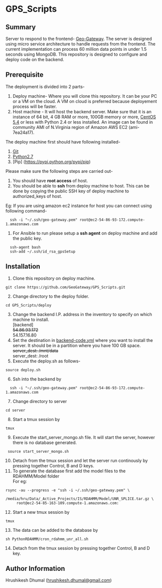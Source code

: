 # GPS_Scripts

Summary
------------------
Server to respond to the frontend- [Geo-Gateway](http://geo-gateway.org/main.html). The server is designed using micro service architecture to handle requests from the frontend. The current implementation can process 60 million data points in under 1.5 seconds using MongoDB. This repository is designed to configure and deploy code on the backend.

Prerequisite
------------------
The deployment is divided into 2 parts-  
1. Deploy machine- Where you will clone this repository. It can be your PC or a VM on the cloud. A VM on cloud is preferred because deployement process will be faster.  
2. Host machine - It will host the backend server. Make sure that it is an instance of 64 bit, 4 GB RAM or more, 100GB memory or more, [CentOS 5.4](https://www.centos.org/) or less with Python 2.4 or less installed. An image can be found in community AMI of N.Virginia region of Amazon AWS EC2 (ami-7ea24a17).   

The deploy machine first should have following installed-  
1. [Git](https://git-scm.com/book/en/v2/Getting-Started-Installing-Git)    
2. [Python2.7](https://www.python.org/download/releases/2.7/)  
3. [Pip] (https://pypi.python.org/pypi/pip)

Please make sure the following steps are carried out-      

1. You should have <b>root access</b> of host. 
1. You should be able to <b>ssh</b> from deploy machine to host. This can be done by copying the public SSH key of deploy machine to authorized_keys of host.  

  Eg: If you are using amazon ec2 instance for host you can connect using following command-  
  ```shell
    ssh -i "~/.ssh/geo-gateway.pem" root@ec2-54-86-93-172.compute-1.amazonaws.com
  ```  
1.  For Ansible to run please setup a **ssh agent** on deploy machine and add the public key.    

  ```shell  
    ssh-agent bash  
    ssh-add ~/.ssh/id_rsa_gpsSetup
  ```  


Installation
------------------

1. Clone this repository on deploy machine.   

  ```shell
  git clone https://github.com/GeoGateway/GPS_Scripts.git
  ```  
2. Change directory to the deploy folder.     

  ```shell
  cd GPS_Scripts/deploy
  ```  
3. Change the backend I.P. address in the inventory to specify on which machine to install.  
  [backend]  
  ~~54.86.93.172~~  
  54.157.16.80  
4. Set the destination in [backend-code.yml](deploy/backend-code.yml) where you want to install the server. It should be in a partition where you have 100 GB space.  
~~server_dest: /mnt/data~~  
server_dest: /root  
5. Execute the deploy.sh as follows- 

  ```shell   
  source deploy.sh  
  ```  
6. Ssh into the backend by  

  ```shell
    ssh -i "~/.ssh/geo-gateway.pem" root@ec2-54-86-93-172.compute-1.amazonaws.com
  ```  
7. Change directory to server  

  ```shell
  cd server
  ```  
8. Start a tmux session by  

  ```shell  
  tmux
  ```  
9. Execute the start_server_mongo.sh file. It will start the server, however there is no database generated. 

 ```shell 
  source start_server_mongo.sh
  ```  
10. Detach from the tmux session and let the server run continously by pressing together Control, B and D keys.  
11. To generate the database first add the model files to the RDAHMM/Model folder  
  For eg:  
  
  ```shell
  rsync -au --progress -e "ssh -i ~/.ssh/geo-gateway.pem" \
       /media/hru/Data/_Active_Projects/IS/RDAHMM/Model/UNR_SPLICE.tar.gz \
       root@ec2-54-85-163-109.compute-1.amazonaws.com:
  ```  
12. Start a new tmux session by  

  ```shell
  tmux
  ```  
13.  The data can be added to the database by  

  ```shell
  sh PythonRDAHMM/cron_rdahmm_unr_all.sh
  ```  
14. Detach from the tmux session by pressing together Control, B and D key.  

 
Author Information
------------------

Hrushikesh Dhumal (hrushikesh.dhumal@gmail.com)


